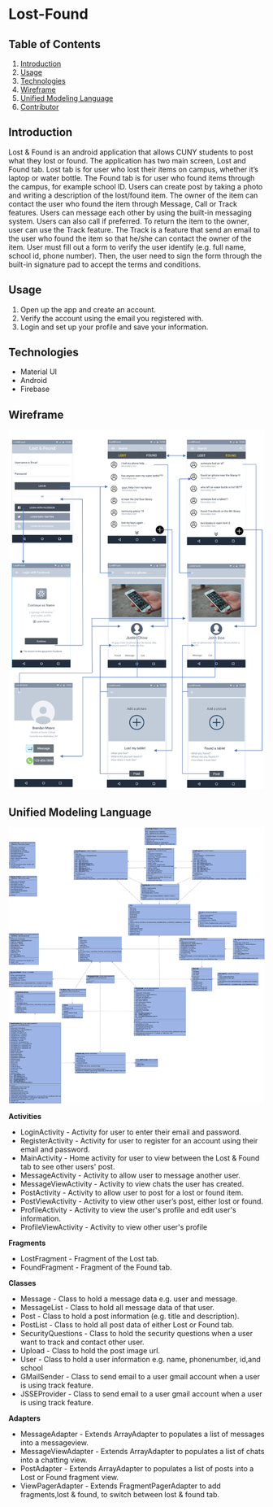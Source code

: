 
# Lost-Found

## Table of Contents

1. [Introduction](#Introduction)
2. [Usage](#Usage)
3. [Technologies](#Technologies)
4. [Wireframe](#Wireframe)
5. [Unified Modeling Language](#Unified-Modeling-Language)
6. [Contributor](#Contributor)

## Introduction

Lost & Found is an android application that allows CUNY students to post what they lost or found. The application has two main screen, Lost and Found tab. Lost tab is for user who lost their items on campus, whether it’s laptop or water bottle. The Found tab is for user who found items through the campus, for example school ID. Users can create post by taking a photo and writing a description of the lost/found item. The owner of the item can contact the user who found the item through Message, Call or Track features. Users can message each other by using the built-in messaging system. Users can also call if preferred. To return the item to the owner, user can use the Track feature. The Track is a feature that send an email to the user who found the item so that he/she can contact the owner of the item. User must fill out a form to verify the user identify (e.g. full name, school id, phone number). Then, the user need to sign the form through the built-in signature pad to accept the terms and conditions.

## Usage
1) Open up the app and create an account.
2) Verify the account using the email you registered with.
3) Login and set up your profile and save your information.

## Technologies
- Material UI
- Android
- Firebase

## Wireframe    

![Wireframe](./imgs/wireframe.png)

## Unified Modeling Language  

![UML](./imgs/uml.png)

**Activities**  
- LoginActivity - Activity for user to enter their email and password.   
- RegisterActivity - Activity for user to register for an account using their email and password.   
- MainActivity - Home activity for user to view between the Lost & Found tab to see other users' post. 
- MessageActivity - Activity to allow user to message another user.
- MessageViewActivity - Activity to view chats the user has created.
- PostActivity - Activity to allow user to post for a lost or found item.
- PostViewActivity - Activity to view other user’s post, either lost or found.
- ProfileActivity - Activity to view the user's profile and edit user's information.
- ProfileViewActivity - Activity to view other user's profile

**Fragments**  
- LostFragment - Fragment of the Lost tab.  
- FoundFragment - Fragment of the Found tab.  

**Classes**  
- Message - Class to hold a message data e.g. user and message.  
- MessageList - Class to hold all message data of that user.  
- Post - Class to hold a post information (e.g. title and description).  
- PostList - Class to hold all post data of either Lost or Found tab.  
- SecurityQuestions - Class to hold the security questions when a user want to track and contact other user.  
- Upload - Class to hold the post image url.   
- User - Class to hold a user information e.g. name, phonenumber, id,and school  
- GMailSender - Class to send email to a user gmail account when a user is using track feature.  
- JSSEProvider - Class to send email to a user gmail account when a user is using track feature.

**Adapters**  
- MessageAdapter - Extends ArrayAdapter to populates a list of messages into a messageview.
- MessageViewAdapter - Extends ArrayAdapter to populates a list of chats into a chatting view.
- PostAdapter - Extends ArrayAdapter to populates a list of posts into a Lost or Found fragment view.  
- ViewPagerAdapter - Extends FragmentPagerAdapter to add fragments,lost & found, to switch between lost & found tab.


